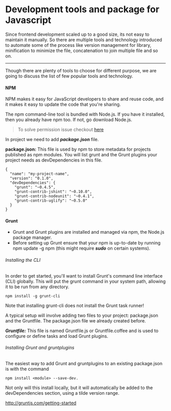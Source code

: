 # Development tools and package for Javascript

Since frontend development scaled up to a good size, its not easy to maintain it manually. So there are multiple tools and technology introduced to automate some of the process like version management for library, minification to minimize the file, concatenation to join multiple file and so on.

----------

Though there are plenty of tools to choose for different purpose, we are going to discuss the list of few popular tools and technology.

#### NPM

NPM makes it easy for JavaScript developers to share and reuse code, and it makes it easy to update the code that you're sharing.

The npm command-line tool is bundled with Node.js. If you have it installed, then you already have npm too. If not, go download Node.js.

> To solve permission issue checkout [here](https://docs.npmjs.com/getting-started/fixing-npm-permissions)

In project we need to add *****package.json***** file.

****package.json:**** This file is used by npm to store metadata for projects published as npm modules. You will list grunt and the Grunt plugins your project needs as devDependencies in this file.

```
{
  "name": "my-project-name",
  "version": "0.1.0",
  "devDependencies": {
    "grunt": "~0.4.5",
    "grunt-contrib-jshint": "~0.10.0",
    "grunt-contrib-nodeunit": "~0.4.1",
    "grunt-contrib-uglify": "~0.5.0"
  }
}
```
#### Grunt     


- Grunt and Grunt plugins are installed and managed via npm, the Node.js package manager.
- Before setting up Grunt ensure that your npm is up-to-date by running npm update -g npm (this might require ***sudo*** on certain systems).

###### Installing the CLI
In order to get started, you'll want to install Grunt's command line interface (CLI) globally. This will put the grunt command in your system path, allowing it to be run from any directory.

```
npm install -g grunt-cli
```

Note that installing grunt-cli does not install the Grunt task runner! 

A typical setup will involve adding two files to your project: package.json and the Gruntfile.
The package.json file we already created before.

***Gruntfile:*** This file is named Gruntfile.js or Gruntfile.coffee and is used to configure or define tasks and load Grunt plugins. 

###### Installing Grunt and gruntplugins

The easiest way to add Grunt and gruntplugins to an existing package.json is with the command 
```
npm install <module> --save-dev. 
```
Not only will this install <module> locally, but it will automatically be added to the devDependencies section, using a tilde version range.


http://gruntjs.com/getting-started
